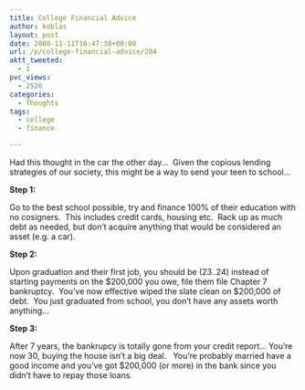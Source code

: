 ```yaml
---
title: College Financial Advice
author: koblas
layout: post
date: 2008-11-11T16:47:38+00:00
url: /p/college-financial-advice/204
aktt_tweeted:
  - 1
pvc_views:
  - 2526
categories:
  - Thoughts
tags:
  - college
  - finance

---
```

Had this thought in the car the other day&#8230;  Given the copious lending strategies of our society, this might be a way to send your teen to school&#8230;

**Step 1:**

Go to the best school possible, try and finance 100% of their education with no cosigners.  This includes credit cards, housing etc.  Rack up as much debt as needed, but don&#8217;t acquire anything that would be considered an asset (e.g. a car).

**Step 2:**

Upon graduation and their first job, you should be (23..24) instead of starting payments on the $200,000 you owe, file them file Chapter 7 bankruptcy.  You&#8217;ve now effective wiped the slate clean on $200,000 of debt.  You just graduated from school, you don&#8217;t have any assets worth anything&#8230;

**Step 3:**

After 7 years, the bankrupcy is totally gone from your credit report&#8230; You&#8217;re now 30, buying the house isn&#8217;t a big deal.   You&#8217;re probably married have a good income and you&#8217;ve got $200,000 (or more) in the bank since you didn&#8217;t have to repay those loans.
